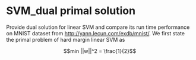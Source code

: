# SVM_dual primal solution
Provide dual solution for linear SVM and compare its run time performance on MNIST dataset from http://yann.lecun.com/exdb/mnist/. We first state the primal problem of hard margin linear SVM as
<script type="text/javascript" src="http://cdn.mathjax.org/mathjax/latest/MathJax.js?config=default"></script>

$$min ||w||^2 = \frac{1}{2}$$
